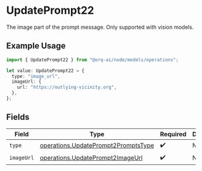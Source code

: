 # UpdatePrompt22

The image part of the prompt message. Only supported with vision models.

## Example Usage

```typescript
import { UpdatePrompt22 } from "@orq-ai/node/models/operations";

let value: UpdatePrompt22 = {
  type: "image_url",
  imageUrl: {
    url: "https://outlying-vicinity.org",
  },
};
```

## Fields

| Field                                                                                      | Type                                                                                       | Required                                                                                   | Description                                                                                |
| ------------------------------------------------------------------------------------------ | ------------------------------------------------------------------------------------------ | ------------------------------------------------------------------------------------------ | ------------------------------------------------------------------------------------------ |
| `type`                                                                                     | [operations.UpdatePrompt2PromptsType](../../models/operations/updateprompt2promptstype.md) | :heavy_check_mark:                                                                         | N/A                                                                                        |
| `imageUrl`                                                                                 | [operations.UpdatePrompt2ImageUrl](../../models/operations/updateprompt2imageurl.md)       | :heavy_check_mark:                                                                         | N/A                                                                                        |